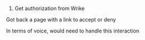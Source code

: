 1. Get authorization from Wrike

Got back a page with a link to accept or deny


In terms of voice, would need to handle this interaction 